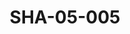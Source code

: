---
pid: SHA-05-005
title: SHA-05-005
language: ar
collection: شرحبيل احمد
original_label: 
rights: شرحبيل احمد
location_of_original: شرحبيل احمد
photographer_or_studio: 
scanned_from: photograph 12.1 by 16.5
_date: early 1960s
location: امدرمان
description: احمد ابراهيم داوؤد مع درامز
additional_notes: 
permission_display: 'yes'
on_server: 'no'
on_website: 'no'
permalink: /archive/ar/sha-05-005.html
layout: photo-page
---